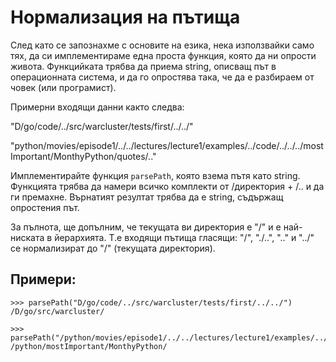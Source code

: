 # Нормализация на пътища

След като се запознахме с основите на езика, нека използвайки само тях, да си имплементираме една проста функция, която да ни oпрости живота. Функцийката трябва да приема string, описващ път в операционната система, и да го опростява така, че да е разбираем от човек (или програмист).

Примерни входящи данни както следва:

"D/go/code/../src/warcluster/tests/first/../../"

"python/movies/episode1/../../lectures/lecture1/examples/../code/../../../mostImportant/MonthyPython/quotes/.."

Имплементирайте функция `parsePath`, която взема пътя като string. Функцията трябва да намери всичко комплекти от /директория + /.. и да ги премахне.
Върнатият резултат трябва да е string, съдържащ опростения път.

За пълнота, ще допълним, че текущата ви директория е "/" и е най-ниската в йерархията.
Т.е входящи пътища гласящи: "/", "./..", ".." и "../" се нормализират до "/" (текущата директория).

## Примери:

	>>> parsePath("D/go/code/../src/warcluster/tests/first/../../")
	/D/go/src/warcluster/

	>>> parsePath("/python/movies/episode1/../../lectures/lecture1/examples/../code/../../../mostImportant/MonthyPython/quotes/..")
	/python/mostImportant/MonthyPython/
